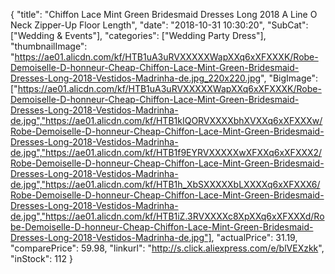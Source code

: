 {
	"title": "Chiffon Lace Mint Green Bridesmaid Dresses Long 2018 A Line O Neck Zipper-Up Floor Length",
	"date": "2018-10-31 10:30:20",
	"SubCat": ["Wedding & Events"],
	"categories": ["Wedding Party Dress"],
	"thumbnailImage": "https://ae01.alicdn.com/kf/HTB1uA3uRVXXXXXWapXXq6xXFXXXK/Robe-Demoiselle-D-honneur-Cheap-Chiffon-Lace-Mint-Green-Bridesmaid-Dresses-Long-2018-Vestidos-Madrinha-de.jpg_220x220.jpg",
	"BigImage": ["https://ae01.alicdn.com/kf/HTB1uA3uRVXXXXXWapXXq6xXFXXXK/Robe-Demoiselle-D-honneur-Cheap-Chiffon-Lace-Mint-Green-Bridesmaid-Dresses-Long-2018-Vestidos-Madrinha-de.jpg","https://ae01.alicdn.com/kf/HTB1kIQORVXXXXbhXVXXq6xXFXXXw/Robe-Demoiselle-D-honneur-Cheap-Chiffon-Lace-Mint-Green-Bridesmaid-Dresses-Long-2018-Vestidos-Madrinha-de.jpg","https://ae01.alicdn.com/kf/HTB1f9EYRVXXXXXwXFXXq6xXFXXX2/Robe-Demoiselle-D-honneur-Cheap-Chiffon-Lace-Mint-Green-Bridesmaid-Dresses-Long-2018-Vestidos-Madrinha-de.jpg","https://ae01.alicdn.com/kf/HTB1h_XbSXXXXXbLXXXXq6xXFXXX6/Robe-Demoiselle-D-honneur-Cheap-Chiffon-Lace-Mint-Green-Bridesmaid-Dresses-Long-2018-Vestidos-Madrinha-de.jpg","https://ae01.alicdn.com/kf/HTB1iZ.3RVXXXXc8XpXXq6xXFXXXd/Robe-Demoiselle-D-honneur-Cheap-Chiffon-Lace-Mint-Green-Bridesmaid-Dresses-Long-2018-Vestidos-Madrinha-de.jpg"],
	"actualPrice": 31.19,
	"comparePrice": 59.98,
	"linkurl": "http://s.click.aliexpress.com/e/blVEXzkk",
	"inStock": 112
}
